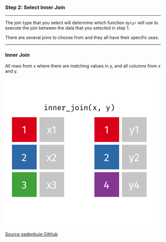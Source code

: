 ### Step 2: Select Inner Join


***

The join type that you select will determine which function ```dplyr``` will use to execute the join between the data that you selected in step 1. 

There are several joins to choose from and they all have their specific uses.

***
### Inner Join

All rows from x where there are matching values in y, and all columns from x and y.

![Inner join animation](../www/inner-join.gif)

[Source gadenbuie GitHub](https://github.com/gadenbuie/tidyexplain)
